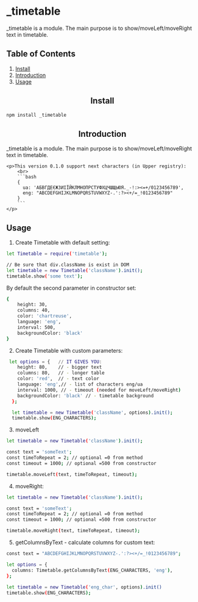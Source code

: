 
  <h1>_timetable</h1>
  <p>
  	_timetable is a module. The main purpose is to show/moveLeft/moveRight text in timetable.
  </p>
<!-- </div> -->

## Table of Contents

1. [Install](#install)
2. [Introduction](#introduction)
3. [Usage](#usage)

<h2 align="center">Install</h2>

```bash
npm install _timetable
```

<h2 align="center">Introduction</h2>
	_timetable is a module. The main purpose is to show/moveLeft/moveRight text in timetable.

	<p>This version 0.1.0 support next characters (in Upper registry):
		<br>
		```bash
		{
		  ua: 'АБВГДЕЄЖЗИІЇЙКЛМНОПРСТУФХЦЧШЩЬЮЯ._-!:><=+/0123456789',
		  eng: "ABCDEFGHIJKLMNOPQRSTUVWXYZ-.':?><+/=_!0123456789"
		}
		```
	</p>

<h2 align="usage">Usage</h2>

1. Create Timetable with default setting:

```bash
let Timetable = require('timetable');

// Be sure that div.className is exist in DOM
let timetable = new Timetable('className').init();
timetable.show('some text');
```

By default the second parameter in constructor set:
```bash
{ 
	height: 30,  
	columns: 40,
	color: 'chartreuse',
	language: 'eng',
	interval: 500,
	backgroundColor: 'black'
}
```

2. Create Timetable with custom parameters:

```bash
 let options = {   // IT GIVES YOU:
    height: 80,    // - bigger text 
	columns: 80,   // - longer table
	color: 'red',  // - text color
	language: 'eng',// - list of characters eng/ua
	interval: 1000, // - timeout (needed for moveLeft/moveRight) 
	backgroundColor: 'black' // - timetable background
  };

  let timetable = new Timetable('className', options).init();
  timetable.show(ENG_CHARACTERS);
```

3. moveLeft
```bash
let timetable = new Timetable('className').init();

const text = 'someText';
const timeToRepeat = 2; // optional =0 from method
const timeout = 1000; // optional =500 from constructor

timetable.moveLeft(text, timeToRepeat, timeout);
```

4. moveRight:
```bash
let timetable = new Timetable('className').init();

const text = 'someText';
const timeToRepeat = 2; // optional =0 from method
const timeout = 1000; // optional =500 from constructor

timetable.moveRight(text, timeToRepeat, timeout);
```

5. getColumnsByText - calculate columns for custom text:
```bash
const text = "ABCDEFGHIJKLMNOPQRSTUVWXYZ-.':?><+/=_!0123456789";

let options = {
  columns: Timetable.getColumnsByText(ENG_CHARACTERS, 'eng'),
};
 
let timetable = new Timetable('eng_char', options).init()
timetable.show(ENG_CHARACTERS);
```
